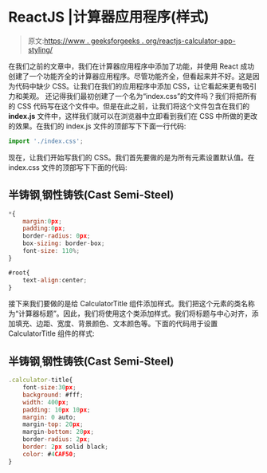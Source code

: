 # ReactJS |计算器应用程序(样式)

> 原文:[https://www . geeksforgeeks . org/reactjs-calculator-app-styling/](https://www.geeksforgeeks.org/reactjs-calculator-app-styling/)

在我们之前的文章中，我们在计算器应用程序中添加了功能，并使用 React 成功创建了一个功能齐全的计算器应用程序。尽管功能齐全，但看起来并不好。这是因为代码中缺少 CSS。让我们在我们的应用程序中添加 CSS，让它看起来更有吸引力和美观。
还记得我们最初创建了一个名为“index.css”的文件吗？我们将把所有的 CSS 代码写在这个文件中。但是在此之前，让我们将这个文件包含在我们的 **index.js** 文件中，这样我们就可以在浏览器中立即看到我们在 CSS 中所做的更改的效果。在我们的 index.js 文件的顶部写下下面一行代码:

```jsx
import './index.css';
```

现在，让我们开始写我们的 CSS。我们首先要做的是为所有元素设置默认值。在 index.css 文件的顶部写下下面的代码:

## 半铸钢ˌ钢性铸铁(Cast Semi-Steel)

```jsx
*{
    margin:0px;
    padding:0px;
    border-radius: 0px;
    box-sizing: border-box;
    font-size: 110%;
}

#root{
    text-align:center;
}
```

接下来我们要做的是给 CalculatorTitle 组件添加样式。我们把这个元素的类名称为“计算器标题”。因此，我们将使用这个类添加样式。我们将标题与中心对齐，添加填充、边距、宽度、背景颜色、文本颜色等。下面的代码用于设置 CalculatorTitle 组件的样式:

## 半铸钢ˌ钢性铸铁(Cast Semi-Steel)

```jsx
.calculator-title{
    font-size:30px;
    background: #fff;
    width: 400px;
    padding: 10px 10px;
    margin: 0 auto;
    margin-top: 20px;
    margin-bottom: 20px;
    border-radius: 2px;
    border: 2px solid black;
    color: #4CAF50;
}
```